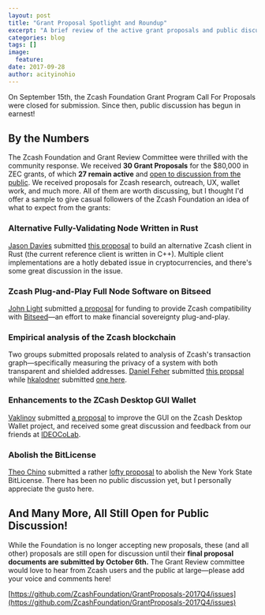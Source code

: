 ```yaml
---
layout: post
title: "Grant Proposal Spotlight and Roundup"
excerpt: "A brief review of the active grant proposals and public discussions."
categories: blog
tags: []
image:
  feature:
date: 2017-09-28
author: acityinohio
---
```


On September 15th, the Zcash Foundation Grant Program Call For Proposals were closed for submission. Since then, public discussion has begun in earnest!

## By the Numbers

The Zcash Foundation and Grant Review Committee were thrilled with the community response. We received **30 Grant Proposals** for the $80,000 in ZEC grants, of which **27 remain active** and [open to discussion from the public](https://github.com/ZcashFoundation/GrantProposals-2017Q4/issues). We received proposals for Zcash research, outreach, UX, wallet work, and much more. All of them are worth discussing, but I thought I'd offer a sample to give casual followers of the Zcash Foundation an idea of what to expect from the grants:

### Alternative Fully-Validating Node Written in Rust

[Jason Davies](https://github.com/jasondavies) submitted [this proposal](https://github.com/ZcashFoundation/GrantProposals-2017Q4/issues/32) to build an alternative Zcash client in Rust (the current reference client is written in C++). Multiple client implementations are a hotly debated issue in cryptocurrencies, and there's some great discussion in the issue.

### Zcash Plug-and-Play Full Node Software on Bitseed

[John Light](https://github.com/john-light) submitted [a proposal](https://github.com/ZcashFoundation/GrantProposals-2017Q4/issues/27) for funding to provide Zcash compatibility with [Bitseed](https://bitseed.org)—an effort to make financial sovereignty plug-and-play.

### Empirical analysis of the Zcash blockchain
Two groups submitted proposals related to analysis of Zcash's transaction graph—specifically measuring the privacy of a system with both transparent and shielded addresses. [Daniel Feher](https://github.com/feddan35) submitted [this propsal](https://github.com/ZcashFoundation/GrantProposals-2017Q4/issues/24) while [hkalodner](https://github.com/hkalodner) submitted [one here](https://github.com/ZcashFoundation/GrantProposals-2017Q4/issues/31).

### Enhancements to the ZCash Desktop GUI Wallet
[Vaklinov](https://github.com/vaklinov) submitted [a proposal](https://github.com/ZcashFoundation/GrantProposals-2017Q4/issues/7) to improve the GUI on the Zcash Desktop Wallet project, and received some great discussion and feedback from our friends at [IDEOCoLab](http://www.ideocolab.com/).

### Abolish the BitLicense

[Theo Chino](https://github.com/theochino) submitted a rather [lofty proposal](https://github.com/ZcashFoundation/GrantProposals-2017Q4/issues/3) to abolish the New York State BitLicense. There has been no public discussion yet, but I personally appreciate the gusto here.

## And Many More, All Still Open for Public Discussion!

While the Foundation is no longer accepting new proposals, these (and all other) proposals are still open for discussion until their **final proposal documents are submitted by October 6th.** The Grant Review committee would love to hear from Zcash users and the public at large—please add your voice and comments here!

[https://github.com/ZcashFoundation/GrantProposals-2017Q4/issues](https://github.com/ZcashFoundation/GrantProposals-2017Q4/issues)
